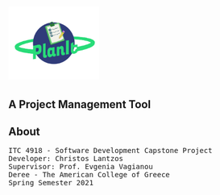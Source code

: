 # <img src='./preview_files/planIt_logo_v2.png' width="180" hight="180">
## A Project Management Tool

## About

<pre>
ITC 4918 - Software Development Capstone Project
Developer: Christos Lantzos
Supervisor: Prof. Evgenia Vagianou
Deree - The American College of Greece
Spring Semester 2021
</pre>
